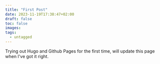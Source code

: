 ```yaml
---
title: "First Post"
date: 2023-11-19T17:38:47+02:00
draft: false
toc: false
images:
tags: 
  - untagged
---
```

Trying out Hugo and Github Pages for the first time, will update this page when I've got it right.
